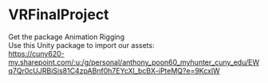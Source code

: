 # VRFinalProject

Get the package Animation Rigging <br>
Use this Unity package to import our assets: <br>
https://cuny620-my.sharepoint.com/:u:/g/personal/anthony_poon60_myhunter_cuny_edu/EWq7Qr0cUJRBiSis81C4zpABnf0h7EYcXl_bcBX-iPteMQ?e=9KcxlW
